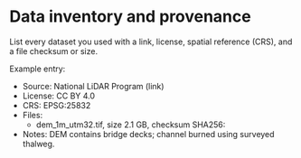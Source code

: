 # Data inventory and provenance

List every dataset you used with a link, license, spatial reference (CRS), and a file checksum or size.

Example entry:
- Source: National LiDAR Program (link)
- License: CC BY 4.0
- CRS: EPSG:25832
- Files:
  - dem_1m_utm32.tif, size 2.1 GB, checksum SHA256: <hash>
- Notes: DEM contains bridge decks; channel burned using surveyed thalweg.
